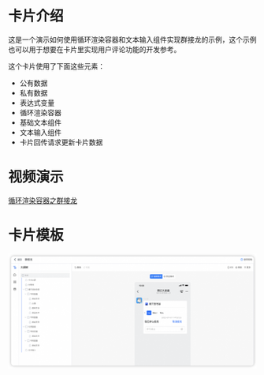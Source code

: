# 卡片介绍

这是一个演示如何使用循环渲染容器和文本输入组件实现群接龙的示例，这个示例也可以用于想要在卡片里实现用户评论功能的开发参考。

这个卡片使用了下面这些元素：

- 公有数据
- 私有数据
- 表达式变量
- 循环渲染容器
- 基础文本组件
- 文本输入组件
- 卡片回传请求更新卡片数据

# 视频演示

[循环渲染容器之群接龙](https://wolai.dingtalk.com/99LsCipcu9fJCnNKaypC4W)

# 卡片模板

![](循环渲染容器之群接龙.png)

